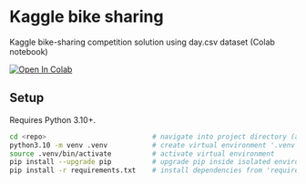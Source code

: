 # Kaggle bike sharing
Kaggle bike-sharing competition solution using day.csv dataset (Colab notebook)

[![Open In Colab](https://colab.research.google.com/assets/colab-badge.svg)](https://colab.research.google.com/github/giommazz/kaggle-bike-sharing/blob/main/SIXT_DataScience_Task202402.ipynb)


## Setup

Requires Python 3.10+.

```bash
cd <repo>                          # navigate into project directory (after cloning/downloading)
python3.10 -m venv .venv           # create virtual environment '.venv' using Python 3.10
source .venv/bin/activate          # activate virtual environment
pip install --upgrade pip          # upgrade pip inside isolated environment
pip install -r requirements.txt    # install dependencies from 'requirements.txt'

